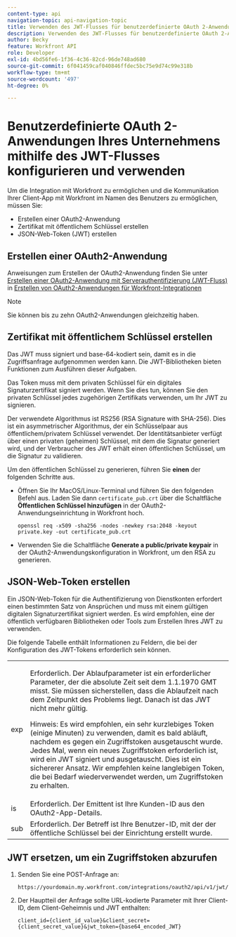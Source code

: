```yaml
---
content-type: api
navigation-topic: api-navigation-topic
title: Verwenden des JWT-Flusses für benutzerdefinierte OAuth 2-Anwendungen
description: Verwenden des JWT-Flusses für benutzerdefinierte OAuth 2-Anwendungen
author: Becky
feature: Workfront API
role: Developer
exl-id: 4bd56fe6-1f36-4c36-82cd-96de748ad680
source-git-commit: 6f041459caf040846ffdec5bc75e9d74c99e318b
workflow-type: tm+mt
source-wordcount: '497'
ht-degree: 0%

---
```


# Benutzerdefinierte OAuth 2-Anwendungen Ihres Unternehmens mithilfe des JWT-Flusses konfigurieren und verwenden

Um die Integration mit Workfront zu ermöglichen und die Kommunikation Ihrer Client-App mit Workfront im Namen des Benutzers zu ermöglichen, müssen Sie:

* Erstellen einer OAuth2-Anwendung
* Zertifikat mit öffentlichem Schlüssel erstellen
* JSON-Web-Token (JWT) erstellen

## Erstellen einer OAuth2-Anwendung

Anweisungen zum Erstellen der OAuth2-Anwendung finden Sie unter [Erstellen einer OAuth2-Anwendung mit Serverauthentifizierung (JWT-Fluss)](../../administration-and-setup/configure-integrations/create-oauth-application.md#create2) in [Erstellen von OAuth2-Anwendungen für Workfront-Integrationen](../../administration-and-setup/configure-integrations/create-oauth-application.md)

>[!NOTE]
>
>Sie können bis zu zehn OAuth2-Anwendungen gleichzeitig haben.

## Zertifikat mit öffentlichem Schlüssel erstellen

Das JWT muss signiert und base-64-kodiert sein, damit es in die Zugriffsanfrage aufgenommen werden kann. Die JWT-Bibliotheken bieten Funktionen zum Ausführen dieser Aufgaben.

Das Token muss mit dem privaten Schlüssel für ein digitales Signaturzertifikat signiert werden. Wenn Sie dies tun, können Sie den privaten Schlüssel jedes zugehörigen Zertifikats verwenden, um Ihr JWT zu signieren.

Der verwendete Algorithmus ist RS256 (RSA Signature with SHA-256). Dies ist ein asymmetrischer Algorithmus, der ein Schlüsselpaar aus öffentlichem/privatem Schlüssel verwendet. Der Identitätsanbieter verfügt über einen privaten (geheimen) Schlüssel, mit dem die Signatur generiert wird, und der Verbraucher des JWT erhält einen öffentlichen Schlüssel, um die Signatur zu validieren.

Um den öffentlichen Schlüssel zu generieren, führen Sie **einen** der folgenden Schritte aus.

* Öffnen Sie Ihr MacOS/Linux-Terminal und führen Sie den folgenden Befehl aus. Laden Sie dann `certificate_pub.crt` über die Schaltfläche **Öffentlichen Schlüssel hinzufügen** in der OAuth2-Anwendungseinrichtung in Workfront hoch.

  <!-- [Copy](javascript:void(0);) -->
  <pre><code>openssl req -x509 -sha256 -nodes -newkey rsa:2048 -keyout private.key -out certificate_pub.crt</code></pre>

* Verwenden Sie die Schaltfläche **Generate a public/private keypair** in der OAuth2-Anwendungskonfiguration in Workfront, um den RSA zu generieren.

## JSON-Web-Token erstellen

Ein JSON-Web-Token für die Authentifizierung von Dienstkonten erfordert einen bestimmten Satz von Ansprüchen und muss mit einem gültigen digitalen Signaturzertifikat signiert werden. Es wird empfohlen, eine der öffentlich verfügbaren Bibliotheken oder Tools zum Erstellen Ihres JWT zu verwenden.

Die folgende Tabelle enthält Informationen zu Feldern, die bei der Konfiguration des JWT-Tokens erforderlich sein können.

<table style="table-layout:auto"> 
 <col> 
 <col> 
 <tbody> 
  <tr> 
   <td role="rowheader">exp</td> 
   <td> <p>Erforderlich. Der Ablaufparameter ist ein erforderlicher Parameter, der die absolute Zeit seit dem 1.1.1970 GMT misst. Sie müssen sicherstellen, dass die Ablaufzeit nach dem Zeitpunkt des Problems liegt. Danach ist das JWT nicht mehr gültig. </p> <p>Hinweis: Es wird empfohlen, ein sehr kurzlebiges Token (einige Minuten) zu verwenden, damit es bald abläuft, nachdem es gegen ein Zugriffstoken ausgetauscht wurde. Jedes Mal, wenn ein neues Zugriffstoken erforderlich ist, wird ein JWT signiert und ausgetauscht. Dies ist ein sichererer Ansatz. Wir empfehlen keine langlebigen Token, die bei Bedarf wiederverwendet werden, um Zugriffstoken zu erhalten.</p> </td> 
  </tr> 
  <tr> 
   <td role="rowheader">is</td> 
   <td>Erforderlich. Der Emittent ist Ihre Kunden-ID aus den OAuth2-App-Details.</td> 
  </tr> 
  <tr> 
   <td role="rowheader">sub</td> 
   <td>Erforderlich. Der Betreff ist Ihre Benutzer-ID, mit der der öffentliche Schlüssel bei der Einrichtung erstellt wurde.</td> 
  </tr> 
 </tbody> 
</table>

## JWT ersetzen, um ein Zugriffstoken abzurufen

1. Senden Sie eine POST-Anfrage an:

   <!-- [Copy](javascript:void(0);) -->
   <pre><code>https://yourdomain.my.workfront.com/integrations/oauth2/api/v1/jwt/exchange</code></pre>

1. Der Hauptteil der Anfrage sollte URL-kodierte Parameter mit Ihrer Client-ID, dem Client-Geheimnis und JWT enthalten:

   <!-- [Copy](javascript:void(0);) -->
   <pre><code>client_id={client_id_value}&client_secret={client_secret_value}&jwt_token={base64_encoded_JWT}</code></pre>

 

